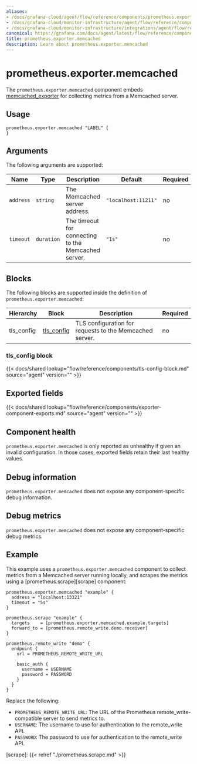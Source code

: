 ```yaml
---
aliases:
- /docs/grafana-cloud/agent/flow/reference/components/prometheus.exporter.memcached/
- /docs/grafana-cloud/monitor-infrastructure/agent/flow/reference/components/prometheus.exporter.memcached/
- /docs/grafana-cloud/monitor-infrastructure/integrations/agent/flow/reference/components/prometheus.exporter.memcached/
canonical: https://grafana.com/docs/agent/latest/flow/reference/components/prometheus.exporter.memcached/
title: prometheus.exporter.memcached
description: Learn about prometheus.exporter.memcached
---
```


# prometheus.exporter.memcached
The `prometheus.exporter.memcached` component embeds
[memcached_exporter](https://github.com/prometheus/memcached_exporter) for collecting metrics from a Memcached server.

## Usage
```river
prometheus.exporter.memcached "LABEL" {
}
```

## Arguments
The following arguments are supported:

Name             | Type       | Description                                         | Default               | Required |
---------------- | ---------- | --------------------------------------------------- | --------------------- | -------- |
`address`        | `string`   | The Memcached server address.                       | `"localhost:11211"`   | no       |
`timeout`        | `duration` | The timeout for connecting to the Memcached server. | `"1s"`                | no       |

## Blocks
The following blocks are supported inside the definition of `prometheus.exporter.memcached`:

Hierarchy | Block | Description | Required
--------- | ----- | ----------- | --------
tls_config | [tls_config][] | TLS configuration for requests to the Memcached server. | no

[tls_config]: #tls_config-block

### tls_config block

{{< docs/shared lookup="flow/reference/components/tls-config-block.md" source="agent" version="<AGENT VERSION>" >}}


## Exported fields

{{< docs/shared lookup="flow/reference/components/exporter-component-exports.md" source="agent" version="<AGENT VERSION>" >}}

## Component health
`prometheus.exporter.memcached` is only reported as unhealthy if given
an invalid configuration. In those cases, exported fields retain their last
healthy values.

## Debug information
`prometheus.exporter.memcached` does not expose any component-specific
debug information.

## Debug metrics
`prometheus.exporter.memcached` does not expose any component-specific
debug metrics.

## Example

This example uses a `prometheus.exporter.memcached` component to collect metrics from a Memcached
server running locally, and scrapes the metrics using a [prometheus.scrape][scrape] component:

```river
prometheus.exporter.memcached "example" {
  address = "localhost:13321"
  timeout = "5s"
}

prometheus.scrape "example" {
  targets    = [prometheus.exporter.memcached.example.targets]
  forward_to = [prometheus.remote_write.demo.receiver]
}

prometheus.remote_write "demo" {
  endpoint {
    url = PROMETHEUS_REMOTE_WRITE_URL

    basic_auth {
      username = USERNAME
      password = PASSWORD
    }
  }
}
```
Replace the following:
  - `PROMETHEUS_REMOTE_WRITE_URL`: The URL of the Prometheus remote_write-compatible server to send metrics to.
  - `USERNAME`: The username to use for authentication to the remote_write API.
  - `PASSWORD`: The password to use for authentication to the remote_write API.

[scrape]: {{< relref "./prometheus.scrape.md" >}}
